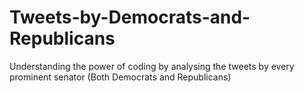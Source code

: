 # Tweets-by-Democrats-and-Republicans
Understanding the power of coding by analysing the tweets by every prominent senator (Both Democrats and Republicans)
